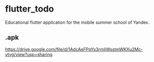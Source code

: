# flutter_todo
Educational flutter application for the mobile summer school of Yandex.

## .apk
https://drive.google.com/file/d/1AdcAeFPpYs3rmliWsstmWKXu2Mc-vtvg/view?usp=sharing

